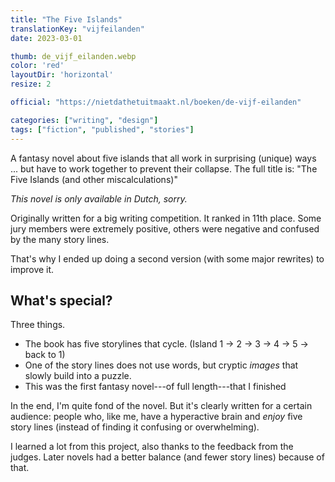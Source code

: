 ```yaml
---
title: "The Five Islands"
translationKey: "vijfeilanden"
date: 2023-03-01

thumb: de_vijf_eilanden.webp
color: 'red'
layoutDir: 'horizontal'
resize: 2

official: "https://nietdathetuitmaakt.nl/boeken/de-vijf-eilanden"

categories: ["writing", "design"]
tags: ["fiction", "published", "stories"]
---
```


A fantasy novel about five islands that all work in surprising (unique) ways ... but have to work together to prevent their collapse. The full title is: "The Five Islands (and other miscalculations)"

_This novel is only available in Dutch, sorry._

Originally written for a big writing competition. It ranked in 11th place. Some jury members were extremely positive, others were negative and confused by the many story lines.

That's why I ended up doing a second version (with some major rewrites) to improve it.

## What's special?

Three things.

* The book has five storylines that cycle. (Island 1 -> 2 -> 3 -> 4 -> 5 -> back to 1)
* One of the story lines does not use words, but cryptic _images_ that slowly build into a puzzle.
* This was the first fantasy novel---of full length---that I finished

In the end, I'm quite fond of the novel. But it's clearly written for a certain audience: people who, like me, have a hyperactive brain and _enjoy_ five story lines (instead of finding it confusing or overwhelming).

I learned a lot from this project, also thanks to the feedback from the judges. Later novels had a better balance (and fewer story lines) because of that.